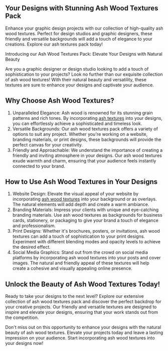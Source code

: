 <h2>Your Designs with Stunning Ash Wood Textures Pack</h2>

Enhance your graphic design projects with our collection of high-quality ash wood textures. Perfect for design studios and graphic designers, these friendly and versatile backgrounds will add a touch of elegance to your creations. Explore our ash textures pack today!

Introducing our Ash Wood Textures Pack: Elevate Your Designs with Natural Beauty

Are you a graphic designer or design studio looking to add a touch of sophistication to your projects? Look no further than our exquisite collection of ash wood textures! With their natural beauty and versatility, these textures are sure to enhance your designs and captivate your audience.


<h2>Why Choose Ash Wood Textures?</h2>
<ol>
<li>Unparalleled Elegance: Ash wood is renowned for its stunning grain patterns and rich tones. By incorporating <a href="https://textures.world/wood/20-ash-wood-textures/">ash textures</a> into your designs, you can effortlessly achieve a sophisticated and timeless look.</li>
<li>Versatile Backgrounds: Our ash wood textures pack offers a variety of options to suit any project. Whether you're working on a website, branding materials, or print designs, these backgrounds will provide the perfect canvas for your creativity.</li>
<li>Friendly and Approachable: We understand the importance of creating a friendly and inviting atmosphere in your designs. Our ash wood textures exude warmth and charm, ensuring that your audience feels instantly connected to your brand.</li>
</ol>

<h2>How to Use Ash Wood Textures in Your Designs</h2>
<ol>
<li>Website Design: Elevate the visual appeal of your website by incorporating <a href="https://textures.world/wood/20-ash-wood-textures/">ash wood textures</a> into your background or as overlays. The natural elements will add depth and create a warm ambiance.</li>
<li>Branding Materials: Impress your clients with unique and eye-catching branding materials. Use ash wood textures as backgrounds for business cards, stationery, or packaging to give your brand a touch of elegance and professionalism.</li>
<li>Print Designs: Whether it's brochures, posters, or invitations, ash wood textures can add a touch of sophistication to your print designs. Experiment with different blending modes and opacity levels to achieve the desired effect.</li>
<li>Social Media Graphics: Stand out from the crowd on social media platforms by incorporating ash wood textures into your posts and cover images. The natural and friendly appeal of these textures will help create a cohesive and visually appealing online presence.</li>
</ol>

<h2>Unlock the Beauty of Ash Wood Textures Today!</h2>

Ready to take your designs to the next level? Explore our extensive collection of ash wood textures pack and discover the perfect backdrop for your creative projects. Our friendly and versatile textures are designed to inspire and elevate your designs, ensuring that your work stands out from the competition.

Don't miss out on this opportunity to enhance your designs with the natural beauty of ash wood textures. Elevate your projects today and leave a lasting impression on your audience. Start incorporating ash wood textures into your designs now!
